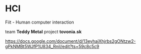 # HCI
Fiit - Human computer interaction

team **Teddy Metal**
project **tovonia.sk**

https://docs.google.com/document/d/13eyhaiXhjrbs2gONtzw2-gPkNMBt5WJfP1U834_RniI/edit?ts=59c8c5c9
